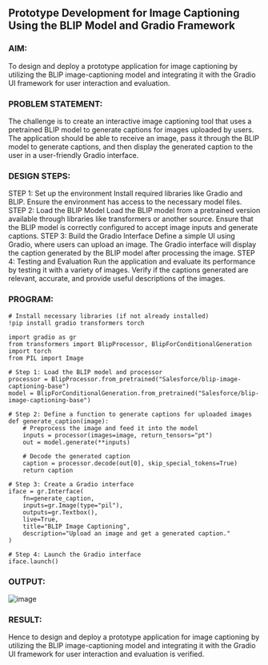 ## Prototype Development for Image Captioning Using the BLIP Model and Gradio Framework

### AIM:
To design and deploy a prototype application for image captioning by utilizing the BLIP image-captioning model and integrating it with the Gradio UI framework for user interaction and evaluation.

### PROBLEM STATEMENT:
The challenge is to create an interactive image captioning tool that uses a pretrained BLIP model to generate captions for images uploaded by users. The application should be able to receive an image, pass it through the BLIP model to generate captions, and then display the generated caption to the user in a user-friendly Gradio interface.



### DESIGN STEPS:
STEP 1: Set up the environment
Install required libraries like Gradio and BLIP.
Ensure the environment has access to the necessary model files.
STEP 2: Load the BLIP Model
Load the BLIP model from a pretrained version available through libraries like transformers or another source.
Ensure that the BLIP model is correctly configured to accept image inputs and generate captions.
STEP 3: Build the Gradio Interface
Define a simple UI using Gradio, where users can upload an image.
The Gradio interface will display the caption generated by the BLIP model after processing the image.
STEP 4: Testing and Evaluation
Run the application and evaluate its performance by testing it with a variety of images.
Verify if the captions generated are relevant, accurate, and provide useful descriptions of the images.

### PROGRAM:
```
# Install necessary libraries (if not already installed)
!pip install gradio transformers torch
```
```
import gradio as gr
from transformers import BlipProcessor, BlipForConditionalGeneration
import torch
from PIL import Image

# Step 1: Load the BLIP model and processor
processor = BlipProcessor.from_pretrained("Salesforce/blip-image-captioning-base")
model = BlipForConditionalGeneration.from_pretrained("Salesforce/blip-image-captioning-base")

# Step 2: Define a function to generate captions for uploaded images
def generate_caption(image):
    # Preprocess the image and feed it into the model
    inputs = processor(images=image, return_tensors="pt")
    out = model.generate(**inputs)
    
    # Decode the generated caption
    caption = processor.decode(out[0], skip_special_tokens=True)
    return caption

# Step 3: Create a Gradio interface
iface = gr.Interface(
    fn=generate_caption, 
    inputs=gr.Image(type="pil"), 
    outputs=gr.Textbox(), 
    live=True,
    title="BLIP Image Captioning",
    description="Upload an image and get a generated caption."
)

# Step 4: Launch the Gradio interface
iface.launch()
```

### OUTPUT:
![image](https://github.com/user-attachments/assets/1dca2ca9-8327-4121-911c-f178f5a61181)


### RESULT:
Hence to design and deploy a prototype application for image captioning by utilizing the BLIP image-captioning model and integrating it with the Gradio UI framework for user interaction and evaluation is verified.
